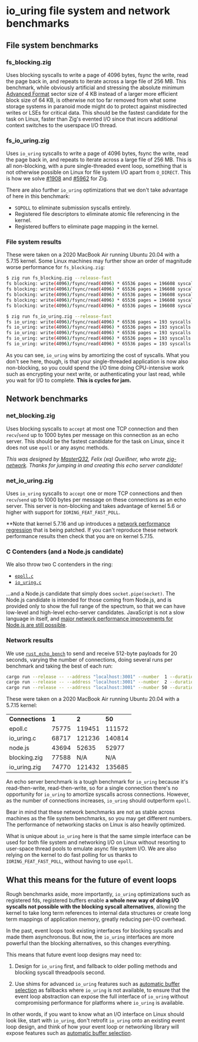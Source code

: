 # io_uring file system and network benchmarks

## File system benchmarks

### fs_blocking.zig

Uses blocking syscalls to write a page of 4096 bytes, fsync the write, read the page back in, and repeats to iterate across a large file of 256 MB. This benchmark, while obviously artificial and stressing the absolute minimum [Advanced Format](https://en.wikipedia.org/wiki/Advanced_Format) sector size of 4 KB instead of a larger more efficient block size of 64 KB, is otherwise not too far removed from what some storage systems in paranoid mode might do to protect against misdirected writes or LSEs for critical data. This should be the fastest candidate for the task on Linux, faster than Zig's evented I/O since that incurs additional context switches to the userspace I/O thread.

### fs_io_uring.zig

Uses `io_uring` syscalls to write a page of 4096 bytes, fsync the write, read the page back in, and repeats to iterate across a large file of 256 MB. This is all non-blocking, with a pure single-threaded event loop, something that is not otherwise possible on Linux for file system I/O apart from `O_DIRECT`. This is how we solve [#1908](https://github.com/ziglang/zig/issues/1908) and [#5962](https://github.com/ziglang/zig/issues/5962) for Zig.

There are also further `io_uring` optimizations that we don't take advantage of here in this benchmark:

* `SQPOLL` to eliminate submission syscalls entirely.
* Registered file descriptors to eliminate atomic file referencing in the kernel.
* Registered buffers to eliminate page mapping in the kernel.

### File system results

These were taken on a 2020 MacBook Air running Ubuntu 20.04 with a 5.7.15 kernel. Some Linux machines may further show an order of magnitude worse performance for `fs_blocking.zig`:

```bash
$ zig run fs_blocking.zig --release-fast
fs blocking: write(4096)/fsync/read(4096) * 65536 pages = 196608 syscalls in 4138ms
fs blocking: write(4096)/fsync/read(4096) * 65536 pages = 196608 syscalls in 3626ms
fs blocking: write(4096)/fsync/read(4096) * 65536 pages = 196608 syscalls in 4428ms
fs blocking: write(4096)/fsync/read(4096) * 65536 pages = 196608 syscalls in 3693ms
fs blocking: write(4096)/fsync/read(4096) * 65536 pages = 196608 syscalls in 4153ms
```

```bash
$ zig run fs_io_uring.zig --release-fast
fs io_uring: write(4096)/fsync/read(4096) * 65536 pages = 193 syscalls in 3024ms
fs io_uring: write(4096)/fsync/read(4096) * 65536 pages = 193 syscalls in 3261ms
fs io_uring: write(4096)/fsync/read(4096) * 65536 pages = 193 syscalls in 2482ms
fs io_uring: write(4096)/fsync/read(4096) * 65536 pages = 193 syscalls in 2890ms
fs io_uring: write(4096)/fsync/read(4096) * 65536 pages = 193 syscalls in 2513ms
```

As you can see, `io_uring` wins by amortizing the cost of syscalls. What you don't see here, though, is that your single-threaded application is now also non-blocking, so you could spend the I/O time doing CPU-intensive work such as encrypting your next write, or authenticating your last read, while you wait for I/O to complete. **This is cycles for jam.**

## Network benchmarks

### net_blocking.zig

Uses blocking syscalls to `accept` at most one TCP connection and then `recv`/`send` up to 1000 bytes per message on this connection as an echo server. This should be the fastest candidate for the task on Linux, since it does not use `epoll` or any async methods.

*This was designed by [MasterQ32](https://github.com/MasterQ32), Felix (xq) Queißner, who wrote [zig-network](https://github.com/MasterQ32/zig-network). Thanks for jumping in and creating this echo server candidate!*

### net_io_uring.zig

Uses `io_uring` syscalls to `accept` one or more TCP connections and then `recv`/`send` up to 1000 bytes per message on these connections as an echo server. This server is non-blocking and takes advantage of kernel 5.6 or higher with support for `IORING_FEAT_FAST_POLL`.

**Note that kernel 5.7.16 and up introduces a [network performance regression](https://github.com/axboe/liburing/issues/215) that is being patched. If you can't reproduce these network performance results then check that you are on kernel 5.7.15.

### C Contenders (and a Node.js candidate)

We also throw two C contenders in the ring:

* [`epoll.c`](https://github.com/frevib/epoll-echo-server)
* [`io_uring.c`](https://github.com/frevib/io_uring-echo-server/tree/master)

...and a Node.js candidate that simply does `socket.pipe(socket)`. The Node.js candidate is intended for those coming from Node.js, and is provided only to show the full range of the spectrum, so that we can have low-level and high-level echo-server candidates. JavaScript is not a slow language in itself, and [major network performance improvements for Node.js are still possible](https://github.com/nodejs/node/pull/6923).

### Network results

We use [`rust_echo_bench`](https://github.com/haraldh/rust_echo_bench) to send and receive 512-byte payloads for 20 seconds, varying the number of connections, doing several runs per benchmark and taking the best of each run:

```bash
cargo run --release -- --address "localhost:3001" --number  1 --duration 20 --length 512
cargo run --release -- --address "localhost:3001" --number  2 --duration 20 --length 512
cargo run --release -- --address "localhost:3001" --number 50 --duration 20 --length 512
```

These were taken on a 2020 MacBook Air running Ubuntu 20.04 with a 5.7.15 kernel:

<table>
  <tr>
    <td><strong>Connections</strong></td><td><strong>1</strong></td><td><strong>2</strong></td><td><strong>50</strong></td>
  </tr>
  <tr>
    <td>epoll.c</td><td>75775</td><td>119451</td><td>111572</td>
  </tr>
  <tr>
    <td>io_uring.c</td><td>68717</td><td>121236</td><td>140814</td>
  </tr>
  <tr>
    <td>node.js</td><td>43694</td><td>52635</td><td>52977</td>
  </tr>
  <tr>
    <td>blocking.zig</td><td>77588</td><td>N/A</td><td>N/A</td>
  </tr>
  <tr>
    <td>io_uring.zig</td><td>74770</td><td>121432</td><td>135685</td>
  </tr>
</table>

An echo server benchmark is a tough benchmark for `io_uring` because it's read-then-write, read-then-write, so for a single connection there's no opportunity for `io_uring` to amortize syscalls across connections. However, as the number of connections increases, `io_uring` should outperform `epoll`.

Bear in mind that these network benchmarks are not as stable across machines as the file system benchmarks, so you may get different numbers. The performance of networking stacks on Linux is also heavily optimized.

What is unique about `io_uring` here is that the same simple interface can be used for both file system and networking I/O on Linux without resorting to user-space thread pools to emulate async file system I/O. We are also relying on the kernel to do fast polling for us thanks to `IORING_FEAT_FAST_POLL`, without having to use `epoll`.

## What this means for the future of event loops

Rough benchmarks aside, more importantly, `io_uring` optimizations such as registered fds, registered buffers enable **a whole new way of doing I/O syscalls not possible with the blocking syscall alternatives**, allowing the kernel to take long term references to internal data structures or create long term mappings of application memory, greatly reducing per-I/O overhead.

In the past, event loops took existing interfaces for blocking syscalls and made them asynchronous. But now, the `io_uring` interfaces are more powerful than the blocking alternatives, so this changes everything.

This means that future event loop designs may need to:

1. Design for `io_uring` first, and fallback to older polling methods and blocking syscall threadpools second.

2. Use shims for advanced `io_uring` features such as [automatic buffer selection](https://lwn.net/Articles/815491/) as fallbacks where `io_uring` is not available, to ensure that the event loop abstraction can expose the full interface of `io_uring` without compromising performance for platforms where `io_uring` is available.

In other words, if you want to know what an I/O interface on Linux should look like, start with `io_uring`, don't retrofit `io_uring` onto an existing event loop design, and think of how your event loop or networking library will expose features such as [automatic buffer selection](https://lwn.net/Articles/815491/).
